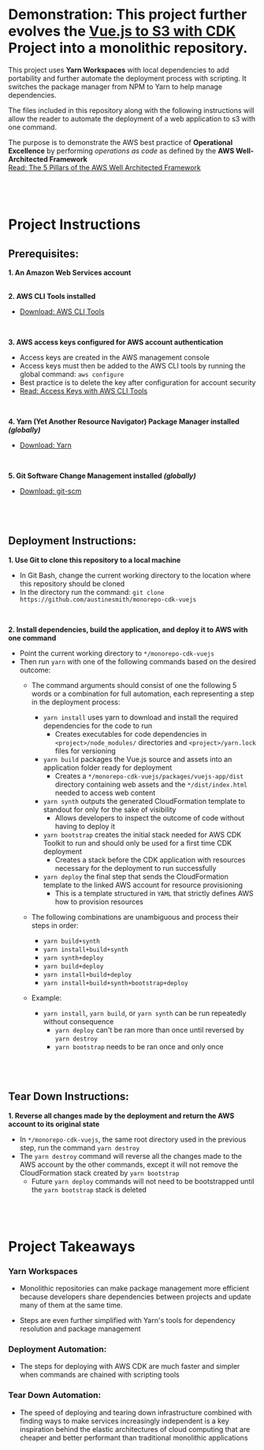 # Demonstration: This project further evolves the [Vue.js to S3 with CDK](https://github.com/austinesmith/cdk-and-vuejs-in-s3) Project into a monolithic repository.

This project uses **Yarn Workspaces** with local dependencies to add portability and further automate the deployment process with scripting.  It switches the package manager from NPM to Yarn to help manage dependencies.

The files included in this repository along with the following instructions will allow the reader to automate the deployment of a web application to s3 with one command.

The purpose is to demonstrate the AWS best practice of **Operational Excellence** by performing *operations as code* as defined by the **AWS Well-Architected Framework**
<br/>[Read: The 5 Pillars of the AWS Well Architected Framework](https://aws.amazon.com/blogs/apn/the-5-pillars-of-the-aws-well-architected-framework/)
<br/><br/><br/><br/>


# Project Instructions

## Prerequisites:

**1. An Amazon Web Services account**
<br/><br/>

**2. AWS CLI Tools installed**
  * [Download: AWS CLI Tools](https://docs.aws.amazon.com/cli/latest/userguide/install-cliv2.html)
<br/>

**3. AWS access keys configured for AWS account authentication**
  * Access keys are created in the AWS management console
  * Access keys must then be added to the AWS CLI tools by running the global command: `aws configure`
  * Best practice is to delete the key after configuration for account security
  * [Read: Access Keys with AWS CLI Tools](https://docs.aws.amazon.com/cli/latest/userguide/cli-chap-configure.html)
<br/>

**4. Yarn (Yet Another Resource Navigator) Package Manager installed *(globally)***
  * [Download: Yarn](https://classic.yarnpkg.com/en/docs/install/)
<br/>
  
**5. Git Software Change Management installed *(globally)***
  * [Download: git-scm](https://git-scm.com/downloads)
<br/><br/><br/><br/>


## Deployment Instructions:

**1. Use Git to clone this repository to a local machine**
  * In Git Bash, change the current working directory to the location where this repository should be cloned
  * In the directory run the command: `git clone https://github.com/austinesmith/monorepo-cdk-vuejs`
<br/>

**2. Install dependencies, build the application, and deploy it to AWS with one command**
  * Point the current working directory to `*/monorepo-cdk-vuejs`
  * Then run `yarn` with one of the following commands based on the desired outcome:
    * The command arguments should consist of one the following 5 words or a combination for full automation, each representing a step in the deployment process:
      * `yarn install` uses yarn to download and install the required dependencies for the code to run
        * Creates executables for code dependencies in `<project>/node_modules/` directories and `<project>/yarn.lock` files for versioning
      * `yarn build` packages the Vue.js source and assets into an application folder ready for deployment
        * Creates a `*/monorepo-cdk-vuejs/packages/vuejs-app/dist` directory containing web assets and the `*/dist/index.html` needed to access web content
      * `yarn synth` outputs the generated CloudFormation template to standout for only for the sake of visibility
        * Allows developers to inspect the outcome of code without having to deploy it
      * `yarn bootstrap` creates the initial stack needed for AWS CDK Toolkit to run and should only be used for a first time CDK deployment
        * Creates a stack before the CDK application with resources necessary for the deployment to run successfully
      * `yarn deploy` the final step that sends the CloudFormation template to the linked AWS account for resource provisioning
        * This is a template structured in `YAML` that strictly defines AWS how to provision resources
    * The following combinations are unambiguous and process their steps in order:
      * `yarn build+synth`
      * `yarn install+build+synth`
      * `yarn synth+deploy`
      * `yarn build+deploy`
      * `yarn install+build+deploy`
      * `yarn install+build+synth+bootstrap+deploy`
      
    * Example:
      * `yarn install`, `yarn build`, or `yarn synth` can be run repeatedly without consequence
        * `yarn deploy` can't be ran more than once until reversed by `yarn destroy`
        * `yarn bootstrap` needs to be ran once and only once
<br/><br/><br/><br/>



## Tear Down Instructions:

**1. Reverse all changes made by the deployment and return the AWS account to its original state**
  * In `*/monorepo-cdk-vuejs`, the same root directory used in the previous step, run the command `yarn destroy`
  * The `yarn destroy` command will reverse all the changes made to the AWS account by the other commands, except it will not remove the CloudFormation stack created by `yarn bootstrap`
    * Future `yarn deploy` commands will not need to be bootstrapped until the `yarn bootstrap` stack is deleted
<br/><br/><br/><br/>



# Project Takeaways

### Yarn Workspaces

  * Monolithic repositories can make package management more efficient because developers share dependencies between projects and update many of them at the same time.
  
  * Steps are even further simplified with Yarn's tools for dependency resolution and package management
  

### Deployment Automation:

  * The steps for deploying with AWS CDK are much faster and simpler when commands are chained with scripting tools


### Tear Down Automation:

  * The speed of deploying and tearing down infrastructure combined with finding ways to make services increasingly independent is a key inspiration behind the elastic architectures of cloud computing that are cheaper and better performant than traditional monolithic applications




